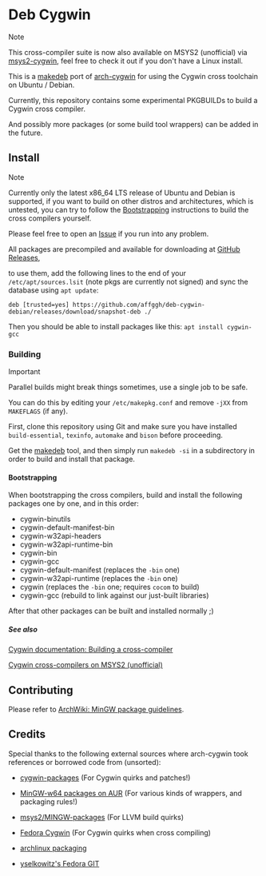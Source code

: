 Deb Cygwin
===========

> [!NOTE]
>
> This cross-compiler suite is now also available on MSYS2 (unofficial) via [msys2-cygwin][msys2-cygwin],
> feel free to check it out if you don't have a Linux install.

This is a [makedeb][makedeb] port of [arch-cygwin][arch-cygwin] for using the Cygwin cross toolchain on Ubuntu / Debian.

Currently, this repository contains some experimental PKGBUILDs to build a Cygwin cross compiler.

And possibly more packages (or some build tool wrappers) can be added in the future.

## Install

> [!NOTE]
>
> Currently only the latest x86_64 LTS release of Ubuntu and Debian is supported, if you want to build on other distros and architectures,
> which is untested, you can try to follow the [Bootstrapping](#bootstrapping) instructions to build the cross compilers yourself.
>
> Please feel free to open an [Issue](../../issues) if you run into any problem.

All packages are precompiled and available for downloading at [GitHub Releases](../../releases),

to use them, add the following lines to the end of your `/etc/apt/sources.lsit` (note pkgs are currently not signed) and sync the database using `apt update`:

```text
deb [trusted=yes] https://github.com/affggh/deb-cygwin-debian/releases/download/snapshot-deb ./
```

Then you should be able to install packages like this: `apt install cygwin-gcc`

### Building

> [!IMPORTANT]
>
> Parallel builds might break things sometimes, use a single job to be safe.
>
> You can do this by editing your `/etc/makepkg.conf` and remove `-jXX` from `MAKEFLAGS` (if any).

First, clone this repository using Git and make sure you have installed `build-essential`, `texinfo`, `automake` and `bison` before proceeding.

Get the [makedeb][makedeb] tool, and then simply run `makedeb -si` in a subdirectory in order to build and install that package.

#### Bootstrapping

When bootstrapping the cross compilers, build and install the following packages one by one, and in this order:

  * cygwin-binutils
  * cygwin-default-manifest-bin
  * cygwin-w32api-headers
  * cygwin-w32api-runtime-bin
  * cygwin-bin
  * cygwin-gcc
  * cygwin-default-manifest (replaces the `-bin` one)
  * cygwin-w32api-runtime (replaces the `-bin` one)
  * cygwin (replaces the `-bin` one; requires `cocom` to build)
  * cygwin-gcc (rebuild to link against our just-built libraries)

After that other packages can be built and installed normally ;)

##### See also

[Cygwin documentation: Building a cross-compiler](https://x.cygwin.com/docs/cg/cross.html)

[Cygwin cross-compilers on MSYS2 (unofficial)](https://github.com/ookiineko-cygport/msys2-cygwin.git)

## Contributing

Please refer to [ArchWiki: MinGW package guidelines](https://wiki.archlinux.org/title/MinGW_package_guidelines).

## Credits

Special thanks to the following external sources where arch-cygwin took references or borrowed code from (unsorted):

  * [cygwin-packages](https://cygwin.com/cgit/cygwin-packages) (For Cygwin quirks and patches!)

  * [MinGW-w64 packages on AUR](https://aur.archlinux.org/packages?K=mingw-w64) (For various kinds of wrappers, and packaging rules!)

  * [msys2/MINGW-packages](https://github.com/msys2/MINGW-packages) (For LLVM build quirks)

  * [Fedora Cygwin](https://copr.fedorainfracloud.org/coprs/yselkowitz/cygwin/) (For Cygwin quirks when cross compiling)

  * [archlinux packaging](https://gitlab.archlinux.org/archlinux/packaging/packages)

  * [yselkowitz's Fedora GIT](https://fedorapeople.org/cgit/yselkowitz/)

<!-- References: -->
[makedeb]: https://makedeb.org
[arch-cygwin]: https://github.com/ookiineko/arch-cygwin.git
[msys2-cygwin]: https://github.com/ookiineko-cygport/msys2-cygwin.git
